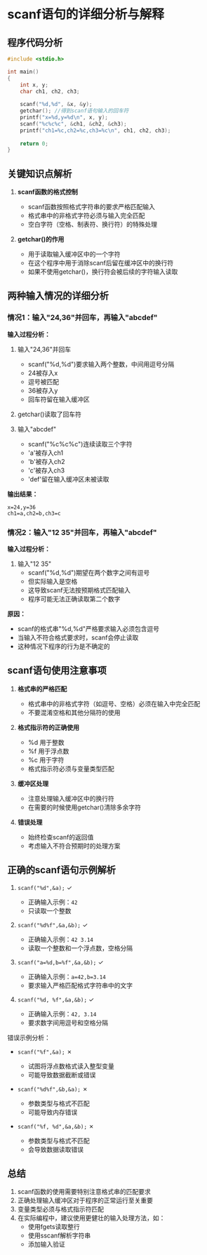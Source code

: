 # scanf语句的详细分析与解释

## 程序代码分析

```c
#include <stdio.h>

int main()
{
    int x, y;
    char ch1, ch2, ch3;
  
    scanf("%d,%d", &x, &y);
    getchar(); //得到scanf语句输入的回车符
    printf("x=%d,y=%d\n", x, y);
    scanf("%c%c%c", &ch1, &ch2, &ch3);
    printf("ch1=%c,ch2=%c,ch3=%c\n", ch1, ch2, ch3);
  
    return 0;
}
```

## 关键知识点解析

1. **scanf函数的格式控制**

   - scanf函数按照格式字符串的要求严格匹配输入
   - 格式串中的非格式字符必须与输入完全匹配
   - 空白字符（空格、制表符、换行符）的特殊处理
2. **getchar()的作用**

   - 用于读取输入缓冲区中的一个字符
   - 在这个程序中用于消除scanf后留在缓冲区中的换行符
   - 如果不使用getchar()，换行符会被后续的字符输入读取

## 两种输入情况的详细分析

### 情况1：输入"24,36"并回车，再输入"abcdef"

**输入过程分析：**

1. 输入"24,36"并回车

   - scanf("%d,%d")要求输入两个整数，中间用逗号分隔
   - 24被存入x
   - 逗号被匹配
   - 36被存入y
   - 回车符留在输入缓冲区
2. getchar()读取了回车符
3. 输入"abcdef"

   - scanf("%c%c%c")连续读取三个字符
   - 'a'被存入ch1
   - 'b'被存入ch2
   - 'c'被存入ch3
   - 'def'留在输入缓冲区未被读取

**输出结果：**

```
x=24,y=36
ch1=a,ch2=b,ch3=c
```

### 情况2：输入"12 35"并回车，再输入"abcdef"

**输入过程分析：**

1. 输入"12 35"
   - scanf("%d,%d")期望在两个数字之间有逗号
   - 但实际输入是空格
   - 这导致scanf无法按预期格式匹配输入
   - 程序可能无法正确读取第二个数字

**原因：**

- scanf的格式串"%d,%d"严格要求输入必须包含逗号
- 当输入不符合格式要求时，scanf会停止读取
- 这种情况下程序的行为是不确定的

## scanf语句使用注意事项

1. **格式串的严格匹配**

   - 格式串中的非格式字符（如逗号、空格）必须在输入中完全匹配
   - 不要混淆空格和其他分隔符的使用
2. **格式指示符的正确使用**

   - %d 用于整数
   - %f 用于浮点数
   - %c 用于字符
   - 格式指示符必须与变量类型匹配
3. **缓冲区处理**

   - 注意处理输入缓冲区中的换行符
   - 在需要的时候使用getchar()清除多余字符
4. **错误处理**

   - 始终检查scanf的返回值
   - 考虑输入不符合预期时的处理方案

## 正确的scanf语句示例解析

1. `scanf("%d",&a);` ✓

   - 正确输入示例：`42`
   - 只读取一个整数
2. `scanf("%d%f",&a,&b);` ✓

   - 正确输入示例：`42 3.14`
   - 读取一个整数和一个浮点数，空格分隔
3. `scanf("a=%d,b=%f",&a,&b);` ✓

   - 正确输入示例：`a=42,b=3.14`
   - 要求输入严格匹配格式字符串中的文字
4. `scanf("%d, %f",&a,&b);` ✓

   - 正确输入示例：`42, 3.14`
   - 要求数字间用逗号和空格分隔

错误示例分析：

- `scanf("%f",&a);` ✗

  - 试图将浮点数格式读入整型变量
  - 可能导致数据截断或错误
- `scanf("%d%f",&b,&a);` ✗

  - 参数类型与格式不匹配
  - 可能导致内存错误
- `scanf("%f, %d",&a,&b);` ✗

  - 参数类型与格式不匹配
  - 会导致数据读取错误

## 总结

1. scanf函数的使用需要特别注意格式串的匹配要求
2. 正确处理输入缓冲区对于程序的正常运行至关重要
3. 变量类型必须与格式指示符匹配
4. 在实际编程中，建议使用更健壮的输入处理方法，如：
   - 使用fgets读取整行
   - 使用sscanf解析字符串
   - 添加输入验证
